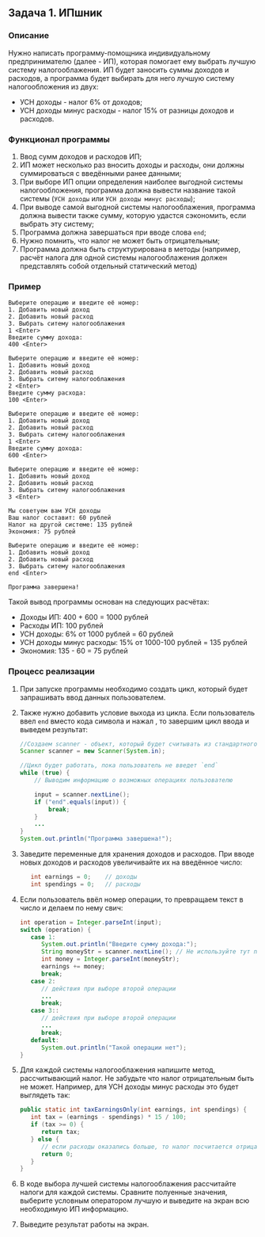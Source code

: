 ## Задача 1. ИПшник

### Описание
Нужно написать программу-помощника индивидуальному предпринимателю (далее - ИП), которая помогает ему выбрать лучшую систему налогооблажения.
ИП будет заносить суммы доходов и расходов, а программа будет выбирать для него лучшую систему налогообложения из двух:
* УСН доходы - налог 6% от доходов;
* УСН доходы минус расходы - налог 15% от разницы доходов и расходов.

### Функционал программы
1. Ввод сумм доходов и расходов ИП;
2. ИП может несколько раз вносить доходы и расходы, они должны суммироваться с введёнными ранее данными;
3. При выборе ИП опции определения наиболее выгодной системы налогообложения, программа должна вывести название такой системы (`УСН доходы` или `УСН доходы минус расходы`);
4. При выводе самой выгодной системы налогооблажения, программа должна вывести также сумму, которую удастся сэкономить, если выбрать эту систему;
5. Программа должна завершаться при вводе слова `end`;
6. Нужно помнить, что налог не может быть отрицательным;
7. Программа должна быть структурирована в методы (например, расчёт налога для одной системы налогооблажения должен представлять собой отдельный статический метод)

### Пример 
```
Выберите операцию и введите её номер:
1. Добавить новый доход
2. Добавить новый расход
3. Выбрать ситему налогооблажения
1 <Enter>
Введите сумму дохода:
400 <Enter>

Выберите операцию и введите её номер:
1. Добавить новый доход
2. Добавить новый расход
3. Выбрать ситему налогооблажения
2 <Enter>
Введите сумму расхода:
100 <Enter>

Выберите операцию и введите её номер:
1. Добавить новый доход
2. Добавить новый расход
3. Выбрать ситему налогооблажения
1 <Enter>
Введите сумму дохода:
600 <Enter>

Выберите операцию и введите её номер:
1. Добавить новый доход
2. Добавить новый расход
3. Выбрать ситему налогооблажения
3 <Enter>

Мы советуем вам УСН доходы
Ваш налог составит: 60 рублей
Налог на другой системе: 135 рублей
Экономия: 75 рублей

Выберите операцию и введите её номер:
1. Добавить новый доход
2. Добавить новый расход
3. Выбрать ситему налогооблажения
end <Enter>

Программа завершена!
```

Такой вывод программы основан на следующих расчётах:
* Доходы ИП: 400 + 600 = 1000 рублей
* Расходы ИП: 100 рублей
* УСН доходы: 6% от 1000 рублей = 60 рублей
* УСН доходы минус расходы: 15% от 1000-100 рублей = 135 рублей
* Экономия: 135 - 60 = 75 рублей

### Процесс реализации
1. При запуске программы необходимо создать цикл, который будет запрашивать ввод данных пользователем.

2. Также нужно добавить условие выхода из цикла. Если пользователь ввел `end` вместо кода символа и нажал <enter>, то завершим цикл ввода и выведем результат:
   ```java
   //Создаем scanner - объект, который будет считывать из стандартного потока ввода/вывода (console)
   Scanner scanner = new Scanner(System.in);

   //Цикл будет работать, пока пользователь не введет `end`
   while (true) {     
       // Выводим информацию о возможных операциях пользователю
   
       input = scanner.nextLine();
       if ("end".equals(input)) {
           break;
       }
       ...
   }
   System.out.println("Программа завершена!");
   ```

3. Заведите переменные для хранения доходов и расходов. При вводе новых доходов и расходов увеличивайте их на введённое число:
   ```java
      int earnings = 0;    // доходы
      int spendings = 0;   // расходы
   ```
   
3. Если пользователь ввёл номер операции, то превращаем текст в число и делаем по нему свич:
   ```java
   int operation = Integer.parseInt(input);
   switch (operation) {
      case 1:
         System.out.println("Введите сумму дохода:");
         String moneyStr = scanner.nextLine(); // Не используйте тут nextInt (!)
         int money = Integer.parseInt(moneyStr);
         earnings += money;
         break;
      case 2:
         // действия при выборе второй операции
         ...
         break;
      case 3::
         // действия при выборе второй операции
         ...
         break;
      default:
         System.out.println("Такой операции нет");
   }
   ```

4. Для каждой системы налогооблажения напишите метод, рассчитывающий налог. Не забудьте что налог отрицательным быть не может. Например, для УСН доходы минус расходы это будет выглядеть так:
   ```java
   public static int taxEarningsOnly(int earnings, int spendings) {
      int tax = (earnings - spendings) * 15 / 100;
      if (tax >= 0) {
         return tax;
      } else {
         // если расходы оказались больше, то налог посчитается отрицательным
         return 0;
      }
   }
   ```

5. В коде выбора лучшей системы налогооблажения рассчитайте налоги для каждой системы. Сравните полуенные значения, выберите условным оператором лучшую и выведите на экран всю необходимую ИП информацию.
   
5. Выведите результат работы на экран.
